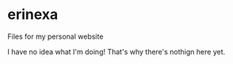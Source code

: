 erinexa
=======

Files for my personal website

I have no idea what I'm doing! That's why there's nothign here yet.
